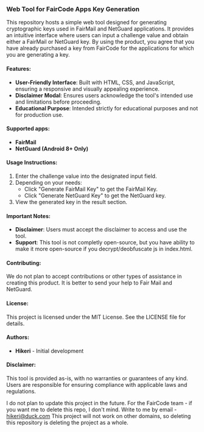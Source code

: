 ### Web Tool for FairCode Apps Key Generation

This repository hosts a simple web tool designed for generating cryptographic keys used in FairMail and NetGuard applications. It provides an intuitive interface where users can input a challenge value and obtain either a FairMail or NetGuard key.
By using the product, you agree that you have already purchased a key from FairCode for the applications for which you are generating a key.

#### Features:
- **User-Friendly Interface**: Built with HTML, CSS, and JavaScript, ensuring a responsive and visually appealing experience.
- **Disclaimer Modal**: Ensures users acknowledge the tool's intended use and limitations before proceeding.
- **Educational Purpose**: Intended strictly for educational purposes and not for production use.

#### Supported apps:
- **FairMail**
- **NetGuard (Android 8+ Only)**

#### Usage Instructions:
1. Enter the challenge value into the designated input field.
2. Depending on your needs:
   - Click "Generate FairMail Key" to get the FairMail Key.
   - Click "Generate NetGuard Key" to get the NetGuard key.
3. View the generated key in the result section.

#### Important Notes:
- **Disclaimer**: Users must accept the disclaimer to access and use the tool.
- **Support**: This tool is not completly open-source, but you have ability to make it more open-source if you decrypt/deobfuscate js in index.html.

#### Contributing:
We do not plan to accept contributions or other types of assistance in creating this product. It is better to send your help to Fair Mail and NetGuard.

#### License:
This project is licensed under the MIT License. See the LICENSE file for details.

#### Authors:
- **Hikeri** - Initial development

#### Disclaimer:
This tool is provided as-is, with no warranties or guarantees of any kind. Users are responsible for ensuring compliance with applicable laws and regulations.

I do not plan to update this project in the future.
For the FairCode team - if you want me to delete this repo, I don't mind. Write to me by email - hikeri@duck.com
This project will not work on other domains, so deleting this repository is deleting the project as a whole.

